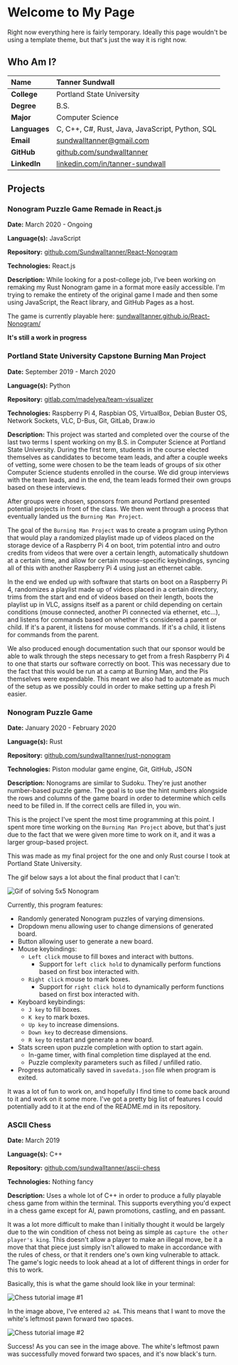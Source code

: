 # Welcome to My Page

Right now everything here is fairly temporary. Ideally this page wouldn't be using a template theme, but that's just the way it is right now.

## Who Am I?

| Name          | Tanner Sundwall                                 |
|:--------------|:------------------------------------------------|
| **College**   | Portland State University                       |
| **Degree**    | B.S.                                            |
| **Major**     | Computer Science                                |
| **Languages** | C, C++, C#, Rust, Java, JavaScript, Python, SQL |
| **Email**     | sundwalltanner@gmail.com                        |
| **GitHub**    | [github.com/sundwalltanner](https://github.com/sundwalltanner) |
| **LinkedIn**  | [linkedin.com/in/tanner-sundwall](https://www.linkedin.com/in/tanner-sundwall/) |

## Projects

### Nonogram Puzzle Game Remade in React.js

**Date:** March 2020 - Ongoing

**Language(s):** JavaScript

**Repository:** [github.com/Sundwalltanner/React-Nonogram](https://github.com/Sundwalltanner/React-Nonogram)

**Technologies:** React.js

**Description:** While looking for a post-college job, I've been working on remaking my Rust Nonogram game in a format more easily accessible. I'm trying to remake the entirety of the original game I made and then some using JavaScript, the React library, and GitHub Pages as a host.

The game is currently playable here: [sundwalltanner.github.io/React-Nonogram/](https://sundwalltanner.github.io/React-Nonogram/)

**It's still a work in progress**

### Portland State University Capstone Burning Man Project

**Date:** September 2019 - March 2020

**Language(s):** Python

**Repository:** [gitlab.com/madelyea/team-visualizer](https://gitlab.com/madelyea/team-visualizer)

**Technologies:** Raspberry Pi 4, Raspbian OS, VirtualBox, Debian Buster OS, Network Sockets, VLC, D-Bus, Git, GitLab, Draw.io

**Description:** This project was started and completed over the course of the last two terms I spent working on my B.S. in Computer Science at Portland State University. During the first term, students in the course elected themselves as candidates to become team leads, and after a couple weeks of vetting, some were chosen to be the team leads of groups of six other Computer Science students enrolled in the course. We did group interviews with the team leads, and in the end, the team leads formed their own groups based on these interviews.

After groups were chosen, sponsors from around Portland presented potential projects in front of the class. We then went through a process that eventually landed us the ```Burning Man Project```.

The goal of the ```Burning Man Project``` was to create a program using Python that would play a randomized playlist made up of videos placed on the storage device of a Raspberry Pi 4 on boot, trim potential intro and outro credits from videos that were over a certain length, automatically shutdown at a certain time, and allow for certain mouse-specific keybindings, syncing all of this with another Raspberry Pi 4 using just an ethernet cable.

In the end we ended up with software that starts on boot on a Raspberry Pi 4, randomizes a playlist made up of videos placed in a certain directory, trims from the start and end of videos based on their length, boots the playlist up in VLC, assigns itself as a parent or child depending on certain conditions (mouse connected, another Pi connected via ethernet, etc...), and listens for commands based on whether it's considered a parent or child. If it's a parent, it listens for mouse commands. If it's a child, it listens for commands from the parent.

We also produced enough documentation such that our sponsor would be able to walk through the steps necessary to get from a fresh Raspberry Pi 4 to one that starts our software correctly on boot. This was necessary due to the fact that this would be run at a camp at Burning Man, and the Pis themselves were expendable. This meant we also had to automate as much of the setup as we possibly could in order to make setting up a fresh Pi easier.

### Nonogram Puzzle Game

**Date:** January 2020 - February 2020

**Language(s):** Rust

**Repository:** [github.com/sundwalltanner/rust-nonogram](https://github.com/Sundwalltanner/Rust-Nonogram)

**Technologies:** Piston modular game engine, Git, GitHub, JSON

**Description:** Nonograms are similar to Sudoku. They're just another number-based puzzle game. The goal is to use the hint numbers alongside the rows and columns of the game board in order to determine which cells need to be filled in. If the correct cells are filled in, you win.

This is the project I've spent the most time programming at this point. I spent more time working on the ```Burning Man Project``` above, but that's just due to the fact that we were given more time to work on it, and it was a larger group-based project.

This was made as my final project for the one and only Rust course I took at Portland State University.

The gif below says a lot about the final product that I can't:

![Gif of solving 5x5 Nonogram](https://i.imgur.com/wxxDn44.gif)

Currently, this program features:
* Randomly generated Nonogram puzzles of varying dimensions.
* Dropdown menu allowing user to change dimensions of generated board.
* Button allowing user to generate a new board.
* Mouse keybindings:
    * ```Left click``` mouse to fill boxes and interact with buttons.
        * Support for ```left click hold``` to dynamically perform functions based on first box interacted with.
    * ```Right click``` mouse to mark boxes.
        * Support for ```right click hold``` to dynamically perform functions based on first box interacted with.
* Keyboard keybindings:
    * ```J key``` to fill boxes.
    * ```K key``` to mark boxes.
    * ```Up key``` to increase dimensions.
    * ```Down key``` to decrease dimensions.
    * ```R key``` to restart and generate a new board.
* Stats screen upon puzzle completion with option to start again.
    * In-game timer, with final completion time displayed at the end.
    * Puzzle complexity parameters such as filled / unfilled ratio.
* Progress automatically saved in ```savedata.json``` file when program is exited.

It was a lot of fun to work on, and hopefully I find time to come back around to it and work on it some more. I've got a pretty big list of features I could potentially add to it at the end of the README.md in its repository.

### ASCII Chess

**Date:** March 2019

**Language(s):** C++

**Repository:** [github.com/sundwalltanner/ascii-chess](https://github.com/Sundwalltanner/Ascii-Chess)

**Technologies:** Nothing fancy

**Description:** Uses a whole lot of C++ in order to produce a fully playable chess game from within the terminal. This supports everything you'd expect in a chess game except for AI, pawn promotions, castling, and en passant.

It was a lot more difficult to make than I initially thought it would be largely due to the win condition of chess not being as simple as ```capture the other player's king```. This doesn't allow a player to make an illegal move, be it a move that that piece just simply isn't allowed to make in accordance with the rules of chess, or that it renders one's own king vulnerable to attack. The game's logic needs to look ahead at a lot of different things in order for this to work.

Basically, this is what the game should look like in your terminal:

![Chess tutorial image #1](https://i.imgur.com/GYG7nGS.png)

In the image above, I've entered ```a2 a4```. This means that I want to move the white's leftmost pawn forward two spaces.

![Chess tutorial image #2](https://i.imgur.com/wi67VVp.png)

Success! As you can see in the image above. The white's leftmost pawn was successfully moved forward two spaces, and it's now black's turn.
